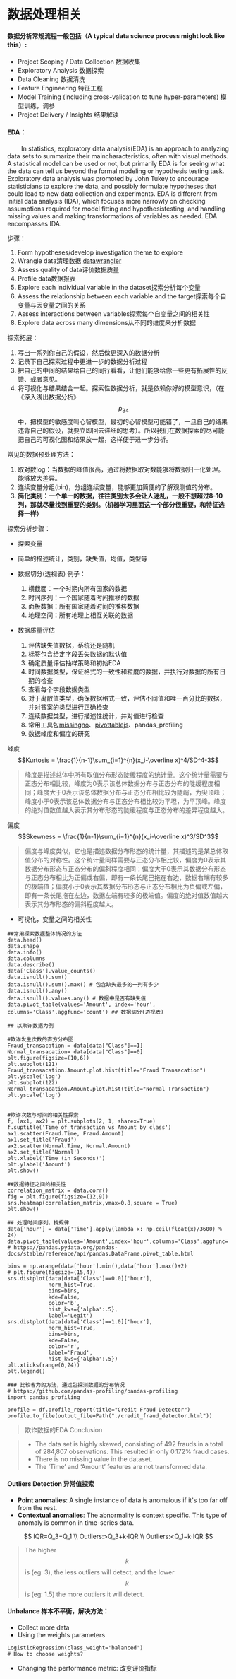 # 数据处理相关

#### 数据分析常规流程一般包括（A typical data science process might look like this）:

* Project Scoping / Data Collection  数据收集
* Exploratory Analysis  数据探索
* Data Cleaning  数据清洗 
* Feature Engineering  特征工程
* Model Training \(including cross-validation to tune hyper-parameters\)  模型训练，调参
* Project Delivery / Insights  结果解读

#### EDA：

        In statistics, exploratory data analysis\(EDA\) is an approach to analyzing data sets to summarize their maincharacteristics, often with visual methods. A statistical model can be used or not, but primarily EDA is for seeing what the data can tell us beyond the formal modeling or hypothesis testing task. Exploratory data analysis was promoted by John Tukey to encourage statisticians to explore the data, and possibly formulate hypotheses that could lead to new data collection and experiments. EDA is different from initial data analysis \(IDA\), which focuses more narrowly on checking assumptions required for model fitting and hypothesistesting, and handling missing values and making transformations of variables as needed. EDA encompasses IDA.

步骤： 

1. Form hypotheses/develop investigation theme to explore 
2. Wrangle data清理数据 [datawrangler](http://vis.stanford.edu/wrangler/) 
3. Assess quality of data评价数据质量
4. Profile data数据报表
5. Explore each individual variable in the dataset探索分析每个变量
6. Assess the relationship between each variable and the target探索每个自变量与因变量之间的关系
7. Assess interactions between variables探索每个自变量之间的相关性
8. Explore data across many dimensions从不同的维度来分析数据

探索拓展：

1. 写出一系列你自己的假设，然后做更深入的数据分析
2. 记录下自己探索过程中更进一步的数据分析过程
3. 把自己的中间的结果给自己的同行看看，让他们能够给你一些更有拓展性的反馈、或者意见。
4. 将可视化与结果结合一起。探索性数据分析，就是依赖你好的模型意识，（在《深入浅出数据分析》$$p_{34}$$中，把模型的敏感度叫心智模型，最初的心智模型可能错了，一旦自己的结果违背自己的假设，就要立即回去详细的思考）。所以我们在数据探索的尽可能把自己的可视化图和结果放一起，这样便于进一步分析。

常见的数据预处理方法： 

1. 取对数log：当数据的峰值很高，通过将数据取对数能够将数据归一化处理。能够放大差异。
2. 连续变量分组\(bin\)，分组连续变量，能够更加简便的了解观测值的分布。
3. **简化类别：一个单一的数据，往往类别太多会让人迷乱，一般不想超过8-10列，那就尽量找到重要的类别。（机器学习里面这一个部分很重要，和特征选择一样）**

探索分析步骤： 

* 探索变量
* 简单的描述统计，类别，缺失值，均值，类型等
* 数据切分\(透视表\) 例子：

  1. 横截面：一个时期内所有国家的数据
  2. 时间序列：一个国家随着时间推移的数据
  3. 面板数据：所有国家随着时间的推移数据
  4. 地理空间：所有地理上相互关联的数据

* 数据质量评估

  1. 评估缺失值数据，系统还是随机
  2. 标签包含给定字段丢失数据的默认值
  3. 确定质量评估抽样策略和初始EDA
  4. 时间数据类型，保证格式的一致性和粒度的数据，并执行对数据的所有日期的检查
  5. 查看每个字段数据类型
  6. 对于离散值类型，确保数据格式一致，评估不同值和唯一百分比的数据，并对答案的类型进行正确检查
  7. 连续数据类型，进行描述性统计，并对值进行检查
  8. 常用工具包[missingno](https://github.com/ResidentMario/missingno)、[pivottablejs](https://github.com/nicolaskruchten/jupyter_pivottablejs)、pandas\_profiling
  9. 数据峰度和偏度的研究

峰度$$Kurtosis = \frac{1}{n-1}\sum_{i=1}^{n}(x_i-\overline x)^4/SD^4-3$$

> 峰度是描述总体中所有取值分布形态陡缓程度的统计量。这个统计量需要与正态分布相比较，峰度为0表示该总体数据分布与正态分布的陡缓程度相同；峰度大于0表示该总体数据分布与正态分布相比较为陡峭，为尖顶峰；峰度小于0表示该总体数据分布与正态分布相比较为平坦，为平顶峰。峰度的绝对值数值越大表示其分布形态的陡缓程度与正态分布的差异程度越大。

偏度$$Skewness = \frac{1}{n-1}\sum_{i=1}^{n}(x_i-\overline x)^3/SD^3$$

> 偏度与峰度类似，它也是描述数据分布形态的统计量，其描述的是某总体取值分布的对称性。这个统计量同样需要与正态分布相比较，偏度为0表示其数据分布形态与正态分布的偏斜程度相同；偏度大于0表示其数据分布形态与正态分布相比为正偏或右偏，即有一条长尾巴拖在右边，数据右端有较多的极端值；偏度小于0表示其数据分布形态与正态分布相比为负偏或左偏，即有一条长尾拖在左边，数据左端有较多的极端值。偏度的绝对值数值越大表示其分布形态的偏斜程度越大。

* 可视化，变量之间的相关性

```text
##常用探索数据整体情况的方法
data.head()
data.shape
data.info()
data.columns
data.describe()
data['Class'].value_counts() 
data.isnull().sum()
data.isnull().sum().max() # 包含缺失最多的一列有多少
data.isnull().any()
data.isnull().values.any() # 数据中是否有缺失值
data.pivot_table(values='Amount', index='hour', columns='Class',aggfunc='count') ## 数据切分(透视表)
```

```text
## 以欺诈数据为例

#欺诈发生次数的直方分布图
Fraud_transacation = data[data["Class"]==1]
Normal_transacation= data[data["Class"]==0]
plt.figure(figsize=(10,6))
plt.subplot(121)
Fraud_transacation.Amount.plot.hist(title="Fraud Transacation")
plt.yscale('log')
plt.subplot(122)
Normal_transacation.Amount.plot.hist(title="Normal Transaction")
plt.yscale('log')


#欺诈次数与时间的相关性探索
f, (ax1, ax2) = plt.subplots(2, 1, sharex=True)
f.suptitle('Time of transaction vs Amount by class')
ax1.scatter(Fraud.Time, Fraud.Amount)
ax1.set_title('Fraud')
ax2.scatter(Normal.Time, Normal.Amount)
ax2.set_title('Normal')
plt.xlabel('Time (in Seconds)')
plt.ylabel('Amount')
plt.show()

##数据特征之间的相关性
correlation_matrix = data.corr()
fig = plt.figure(figsize=(12,9))
sns.heatmap(correlation_matrix,vmax=0.8,square = True)
plt.show()

## 处理时间序列，找规律
data['hour'] = data['Time'].apply(lambda x: np.ceil(float(x)/3600) % 24)
data.pivot_table(values='Amount',index='hour',columns='Class',aggfunc='count')
# https://pandas.pydata.org/pandas-docs/stable/reference/api/pandas.DataFrame.pivot_table.html

bins = np.arange(data['hour'].min(),data['hour'].max()+2)
# plt.figure(figsize=(15,4))
sns.distplot(data[data['Class']==0.0]['hour'],
             norm_hist=True,
             bins=bins,
             kde=False,
             color='b',
             hist_kws={'alpha':.5},
             label='Legit')
sns.distplot(data[data['Class']==1.0]['hour'],
             norm_hist=True,
             bins=bins,
             kde=False,
             color='r',
             label='Fraud',
             hist_kws={'alpha':.5})
plt.xticks(range(0,24))
plt.legend()
```

```text
### 比较省力的方法，通过包探测数据的分布情况
# https://github.com/pandas-profiling/pandas-profiling
import pandas_profiling

profile = df.profile_report(title="Credit Fraud Detector")
profile.to_file(output_file=Path("./credit_fraud_detector.html"))
```



> 欺诈数据的EDA Conclusion

> * The data set is highly skewed, consisting of 492 frauds in a total of 284,807 observations. This resulted in only 0.172% fraud cases.
> * There is no missing value in the dataset.
> * The ‘Time’ and ‘Amount’ features are not transformed data.

#### Outliers Detection 异常值探索

* **Point anomalies**: A single instance of data is anomalous if it's too far off from the rest.
* **Contextual anomalies**: The abnormality is context specific. This type of anomaly is common in time-series data.

$$
IQR=Q_3​−Q_1 \\ Outliers:>Q_3​+k⋅IQR \\ Outliers:<Q_1​−k⋅IQR
$$

> The higher $$k$$ is \(eg: 3\), the less outliers will detect, and the lower $$k$$ is \(eg: 1.5\) the more outliers it will detect.

#### Unbalance  样本不平衡，解决方法：

* Collect more data
* Using the weights parameters 

```text
LogisticRegression(class_weight='balanced')
# How to choose weights?
```

* Changing the performance metric: 改变评价指标

